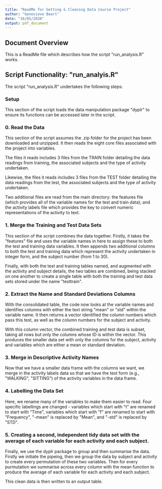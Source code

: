 ```yaml
---
title: "ReadMe for Getting & Cleaning Data Course Project"
author: "Genevieve Beart"
date: "16/05/2020"
output: pdf_document
---
```


## Document Overview

This is a ReadMe file which describes how the script "run_analysis.R" works.

## Script Functionality: "run_analyis.R"

The script "run_analysis.R" undertakes the following steps:

### Setup

This section of the script loads the data manipulation package "dyplr" to ensure its functions can be accessed later in the script. 

### 0. Read the Data

This section of the script assumes the .zip folder for the project has been downloaded and unzipped. It then reads the eight core files associated with the  project into variables.

The files it reads includes 3 files from the TRAIN folder detailing the data readings from training, the associated subjects and the type of activity undertaken. 

Likewise, the files it reads includes 3 files from the TEST folder detailing the data readings from the test, the associated subjects and the type of activity undertaken.

Two additional files are read from the main directory: the features file (which provides all of the variable names for the test and train data); and the  activity labels file which provides the key to convert numeric representations of the activity to text. 

### 1. Merge the Training and Test Data Sets

This section of the script combines the data together. Firstly, it takes the "features" file and uses the variable names in here to assign these to both the test and training data variables. It then appends two additional columns to both the test and training data which represent the activity undertaken in integer form, and the subject number (from 1 to 30). 

Finally, with both the test and training tables named, and augmented with the activity and subject details, the two tables are combined, being stacked on one another to create a single table with both the training and test data sets stored under the name "testtrain".

### 2. Extract the Name and Standard Deviations Columns 

With the consolidated table, the code now looks at the variable names and identifies columns with either the text string "mean" or "std" within the variable name. It then returns a vector identified the column numbers which pass this test, as well as the column numbers for the subject and activity. 

With this column vector, the combined training and test data is subset, taking all rows but only the columns whose ID is within the vector. This produces the smaller data set with only the columns for the subject, activity and variables which are either a mean or standard deviation. 


### 3. Merge in Descriptive Activity Names
Now that we have a smaller data frame with the columns we want, we merge in the activity labels data so that we have the text form (e.g., "WALKING", "SITTING") of the activity variables in the data frame. 

### 4. Labelling the Data Set
Here, we rename many of the variables to make them easier to read. Four specific labellings are changed - variables which start with "t" are renamed to start with "Time", variables which start with "f" are renamed to start with "Frequency", "-mean" is replaced by "Mean", and "-std" is replaced by "STD".

### 5. Creating a second, independent tidy data set with the average of each variable for each activity and each subject.

Finally, we use the dyplr package to group and then summarise the data. Firstly we initiate the pipeing, then we group the data by subject and activity to create every permutation of these two variables. Then for every purmutation we summarise across every column with the mean function to produce the average of each variable for each activity and each subject. 

This clean data is then written to an output table.
